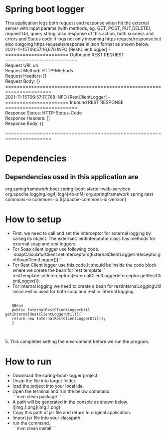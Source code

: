 <h1>Spring boot logger</h1>
<p>This application logs both request and response when hit the external server 
with input params (with methods, eg. GET, POST, PUT,DELETE), request Url, query string,
also response of this action, both success and errors and Status code.It logs not only 
incoming https request/response but also outgoing https requests/response in json format as shown below.<br>
2021-11-15T06:57:16,676 INFO [RestClientLogger] -<br>
====================== Outbound REST REQUEST =========================<br>
Request URI: uri<br>
Request Method: HTTP-Methods<br>
Request Headers: []<br>
Request Body: {}<br>
======================================================================<br>
2021-11-15T06:57:17,768 INFO [RestClientLogger] -<br>
====================== Inbound REST RESPONSE =========================<br>
Response Status: HTTP-Status-Code<br>
Response Headers: []<br>
Response Body: {}<br>

======================================================================<br>
</p>



<h1>Dependencies</h1>
<h2>Dependencies used in this application are</h2>

<dependency>
       <groupId>org.springframework.boot</groupId>
       <artifactId>spring-boot-starter-web-services</artifactId>
       <exclusions>
       <exclusion>
       <groupId>org.apache.logging.log4j</groupId>
       <artifactId>log4j-to-slf4j</artifactId>
       </exclusion>
       </exclusions>
</dependency>
<dependency>
            <groupId>org.springframework</groupId>
            <artifactId>spring-test</artifactId>
</dependency>

<dependency>
            <groupId>commons-io</groupId>
            <artifactId>commons-io</artifactId>
            <version>${apache-commons-io-version}</version>
</dependency>



<h1>How to setup</h1>
<ul>
       <li>
 First, we need to call and set the interceptor for external logging by calling its object.
              The externalClientInterceptor class has methods for external soap and rest loggers.</li>
       <li>
 For Soap client logger use following code.
              `soapCalculatorClient.setInterceptors(ExternalClientLoggerInterceptor.getSoapClientLogger());`</li>
       <li>
 For Rest Client logger use this code.It should be inside the code block where we create the bean for rest template.
              ` restTemplate.setInterceptors(ExternalClientLoggerInterceptor.getRestClientLogger());</li>
       <li>
 For internal logging we need to create a bean for restInternalLoggingUtil since rest is used for both soap and rest in
              internal logging.</li>
       </ul>
  <pre>
  <code>
   @Bean
   public InternalRestClientLoggerUtil getInternalRestClientLoggerUtil(){
   return new InternalRestClientLoggerUtil();
   }
   </code>
   </pre>
5. This completes setting the environment before we run the program.




<h1>How to run</h1>
<ul>
       <li>
 Download the spring-boot-logger project.
       </li>
       <li>
 Unzip the file into target folder.
       </li>
       <li>
 load the project into your local ide.
       </li>
       <li>
 Open the terminal and run the below command.
       </li>
   ```mvn clean package```
       <li>
              A path will be generated in the console as shown below.</li>
   ![img_1.png](img_1.png)
       <li>
 Copy this path of jar file and return to original application.
       </li>
       <li>
 Import jar file into your classpath.
       </li>
       <li>
 run the command.
       </li>
```mvn clean install```






